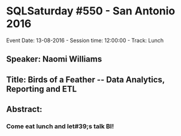 # SQLSaturday #550 - San Antonio 2016
Event Date: 13-08-2016 - Session time: 12:00:00 - Track: Lunch
## Speaker: Naomi Williams
## Title: Birds of a Feather -- Data Analytics, Reporting and ETL
## Abstract:
### Come eat lunch and let#39;s talk BI! 
